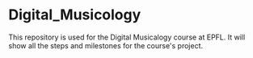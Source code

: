 # Digital_Musicology
This repository is used for the Digital Musicalogy course at EPFL. It will show all the steps and milestones for the course's project.
